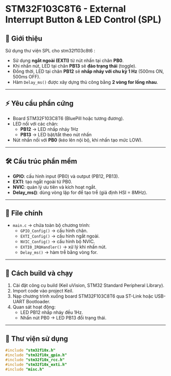 # STM32F103C8T6 - External Interrupt Button & LED Control (SPL)

## 📌 Giới thiệu
Sử dụng thư viện SPL cho stm32f103c8t6 :

- Sử dụng **ngắt ngoài (EXTI)** từ nút nhấn tại chân **PB0**.  
- Khi nhấn nút, LED tại chân **PB13** sẽ **đảo trạng thái** (toggle).  
- Đồng thời, LED tại chân **PB12** sẽ **nhấp nháy với chu kỳ 1 Hz** (500ms ON, 500ms OFF).  
- Hàm `Delay_ms()` được xây dựng thủ công bằng **2 vòng for lồng nhau**.  
---

## ⚡ Yêu cầu phần cứng
- Board STM32F103C8T6 (BluePill hoặc tương đương).  
- LED nối với các chân:  
  - **PB12** → LED nhấp nháy 1Hz  
  - **PB13** → LED bật/tắt theo nút nhấn  
- Nút nhấn nối với **PB0** (kéo lên nội bộ, khi nhấn tạo mức LOW).  

---

## 🛠️ Cấu trúc phần mềm
- **GPIO**: cấu hình input (PB0) và output (PB12, PB13).  
- **EXTI**: tạo ngắt ngoài từ PB0.  
- **NVIC**: quản lý ưu tiên và kích hoạt ngắt.  
- **Delay_ms()**: dùng vòng lặp for để tạo trễ (giả định HSI = 8MHz).  

---

## 📂 File chính
- `main.c` → chứa toàn bộ chương trình:
  - `GPIO_Config()` → cấu hình chân.  
  - `EXTI_Config()` → cấu hình ngắt ngoài.  
  - `NVIC_Config()` → cấu hình bộ NVIC.  
  - `EXTI0_IRQHandler()` → xử lý khi nhấn nút.  
  - `Delay_ms()` → hàm trễ bằng vòng for.  

---

## 🚀 Cách build và chạy
1. Cài đặt công cụ build (Keil uVision, STM32 Standard Peripheral Library).  
2. Import code vào project Keil.  
3. Nạp chương trình xuống board STM32F103C8T6 qua ST-Link hoặc USB-UART Bootloader.  
4. Quan sát hoạt động:  
   - LED PB12 nhấp nháy đều 1Hz.  
   - Nhấn nút PB0 → LED PB13 đổi trạng thái.  

---

## 📜 Thư viện sử dụng
```c
#include "stm32f10x.h"
#include "stm32f10x_gpio.h"
#include "stm32f10x_rcc.h"
#include "stm32f10x_exti.h"
#include "misc.h"
